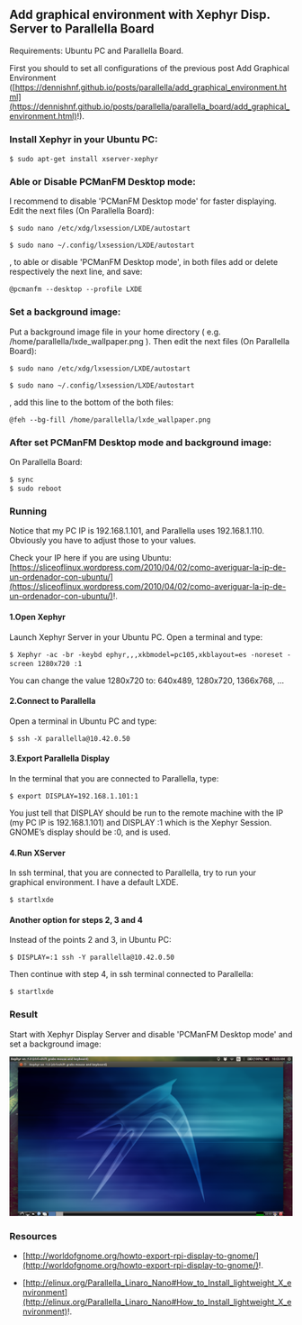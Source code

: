 
## Add graphical environment with Xephyr Disp. Server to Parallella Board ##

Requirements: Ubuntu PC and Parallella Board.

First you should to set all configurations of the previous post Add Graphical Environment ([https://dennishnf.github.io/posts/parallella/add_graphical_environment.html](https://dennishnf.github.io/posts/parallella/parallella_board/add_graphical_environment.html)!).

### Install Xephyr in your Ubuntu PC: ###

```
$ sudo apt-get install xserver-xephyr
```

### Able or Disable PCManFM Desktop mode: ###

I recommend to disable 'PCManFM Desktop mode' for faster displaying. Edit the next files (On Parallella Board):

```
$ sudo nano /etc/xdg/lxsession/LXDE/autostart
```

```
$ sudo nano ~/.config/lxsession/LXDE/autostart
```

, to able or disable 'PCManFM Desktop mode', in both files add or delete respectively the next line, and save:

```
@pcmanfm --desktop --profile LXDE
```

### Set a background image: ###

Put a background image file in your home directory ( e.g. /home/parallella/lxde_wallpaper.png ). Then edit the next files (On Parallella Board):

```
$ sudo nano /etc/xdg/lxsession/LXDE/autostart
```

```
$ sudo nano ~/.config/lxsession/LXDE/autostart
```

, add this line to the bottom of the both files:

```
@feh --bg-fill /home/parallella/lxde_wallpaper.png
```

### After set PCManFM Desktop mode and background image: ###

On Parallella Board:

```
$ sync
$ sudo reboot
```

### Running ###

Notice that my PC IP is 192.168.1.101, and Parallella uses 192.168.1.110. Obviously you have to adjust those to your values.

Check your IP here if you are using Ubuntu: [https://sliceoflinux.wordpress.com/2010/04/02/como-averiguar-la-ip-de-un-ordenador-con-ubuntu/](https://sliceoflinux.wordpress.com/2010/04/02/como-averiguar-la-ip-de-un-ordenador-con-ubuntu/)!.

#### 1.Open Xephyr ####

Launch Xephyr Server in your Ubuntu PC. Open a terminal and type:

```
$ Xephyr -ac -br -keybd ephyr,,,xkbmodel=pc105,xkblayout=es -noreset -screen 1280x720 :1
```

You can change the value 1280x720 to: 640x489, 1280x720, 1366x768, ...

#### 2.Connect to Parallella ####

Open a terminal in Ubuntu PC and type:

```
$ ssh -X parallella@10.42.0.50
```

#### 3.Export Parallella Display ####

In the terminal that you are connected to Parallella, type:

```
$ export DISPLAY=192.168.1.101:1
```

You just tell that DISPLAY should be run to the remote machine with the IP (my PC IP is 192.168.1.101) and DISPLAY :1 which is the Xephyr Session. GNOME’s display should be :0, and is used.

#### 4.Run XServer ####

In ssh terminal, that you are connected to Parallella, try to run your graphical environment. I have a default LXDE.

```
$ startlxde
```

#### Another option for steps 2, 3 and 4 ####

Instead of the points 2 and 3, in Ubuntu PC:

```
$ DISPLAY=:1 ssh -Y parallella@10.42.0.50
```

Then continue with step 4, in ssh terminal connected to Parallella:

```
$ startlxde
```

### Result ###

Start with Xephyr Display Server and disable 'PCManFM Desktop mode' and set a background image:

![image](/posts/technical/add_graphical_environment_with_xephyr_to_parallella_board/startlxde-DisplayServer.png)

### Resources ###

- [http://worldofgnome.org/howto-export-rpi-display-to-gnome/](http://worldofgnome.org/howto-export-rpi-display-to-gnome/)!.

- [http://elinux.org/Parallella_Linaro_Nano#How_to_Install_lightweight_X_environment](http://elinux.org/Parallella_Linaro_Nano#How_to_Install_lightweight_X_environment)!.



